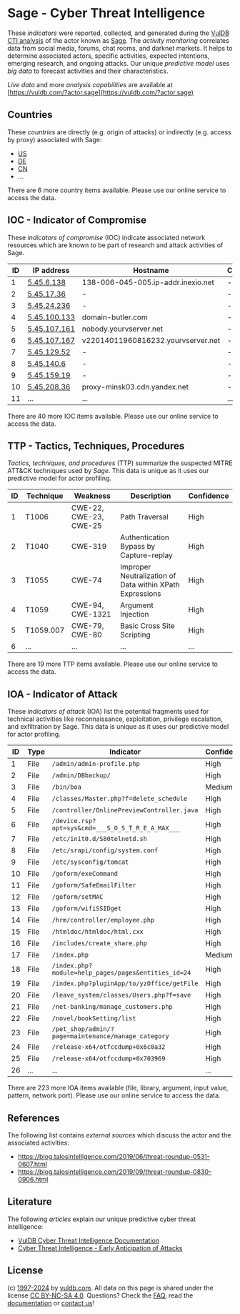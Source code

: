 # Sage - Cyber Threat Intelligence

These _indicators_ were reported, collected, and generated during the [VulDB CTI analysis](https://vuldb.com/?kb.cti) of the actor known as [Sage](https://vuldb.com/?actor.sage). The _activity monitoring_ correlates data from social media, forums, chat rooms, and darknet markets. It helps to determine associated actors, specific activities, expected intentions, emerging research, and ongoing attacks. Our unique _predictive model_ uses _big data_ to forecast activities and their characteristics.

_Live data_ and more _analysis capabilities_ are available at [https://vuldb.com/?actor.sage](https://vuldb.com/?actor.sage)

## Countries

These _countries_ are directly (e.g. origin of attacks) or indirectly (e.g. access by proxy) associated with Sage:

* [US](https://vuldb.com/?country.us)
* [DE](https://vuldb.com/?country.de)
* [CN](https://vuldb.com/?country.cn)
* ...

There are 6 more country items available. Please use our online service to access the data.

## IOC - Indicator of Compromise

These _indicators of compromise_ (IOC) indicate associated network resources which are known to be part of research and attack activities of Sage.

ID | IP address | Hostname | Campaign | Confidence
-- | ---------- | -------- | -------- | ----------
1 | [5.45.6.138](https://vuldb.com/?ip.5.45.6.138) | 138-006-045-005.ip-addr.inexio.net | - | High
2 | [5.45.17.36](https://vuldb.com/?ip.5.45.17.36) | - | - | High
3 | [5.45.24.236](https://vuldb.com/?ip.5.45.24.236) | - | - | High
4 | [5.45.100.133](https://vuldb.com/?ip.5.45.100.133) | domain-butler.com | - | High
5 | [5.45.107.161](https://vuldb.com/?ip.5.45.107.161) | nobody.yourvserver.net | - | High
6 | [5.45.107.167](https://vuldb.com/?ip.5.45.107.167) | v22014011960816232.yourvserver.net | - | High
7 | [5.45.129.52](https://vuldb.com/?ip.5.45.129.52) | - | - | High
8 | [5.45.140.6](https://vuldb.com/?ip.5.45.140.6) | - | - | High
9 | [5.45.159.19](https://vuldb.com/?ip.5.45.159.19) | - | - | High
10 | [5.45.208.36](https://vuldb.com/?ip.5.45.208.36) | proxy-minsk03.cdn.yandex.net | - | High
11 | ... | ... | ... | ...

There are 40 more IOC items available. Please use our online service to access the data.

## TTP - Tactics, Techniques, Procedures

_Tactics, techniques, and procedures_ (TTP) summarize the suspected MITRE ATT&CK techniques used by _Sage_. This data is unique as it uses our predictive model for actor profiling.

ID | Technique | Weakness | Description | Confidence
-- | --------- | -------- | ----------- | ----------
1 | T1006 | CWE-22, CWE-23, CWE-25 | Path Traversal | High
2 | T1040 | CWE-319 | Authentication Bypass by Capture-replay | High
3 | T1055 | CWE-74 | Improper Neutralization of Data within XPath Expressions | High
4 | T1059 | CWE-94, CWE-1321 | Argument Injection | High
5 | T1059.007 | CWE-79, CWE-80 | Basic Cross Site Scripting | High
6 | ... | ... | ... | ...

There are 19 more TTP items available. Please use our online service to access the data.

## IOA - Indicator of Attack

These _indicators of attack_ (IOA) list the potential fragments used for technical activities like reconnaissance, exploitation, privilege escalation, and exfiltration by Sage. This data is unique as it uses our predictive model for actor profiling.

ID | Type | Indicator | Confidence
-- | ---- | --------- | ----------
1 | File | `/admin/admin-profile.php` | High
2 | File | `/admin/DBbackup/` | High
3 | File | `/bin/boa` | Medium
4 | File | `/classes/Master.php?f=delete_schedule` | High
5 | File | `/controller/OnlinePreviewController.java` | High
6 | File | `/device.rsp?opt=sys&cmd=___S_O_S_T_R_E_A_MAX___` | High
7 | File | `/etc/init0.d/S80telnetd.sh` | High
8 | File | `/etc/srapi/config/system.conf` | High
9 | File | `/etc/sysconfig/tomcat` | High
10 | File | `/goform/exeCommand` | High
11 | File | `/goform/SafeEmailFilter` | High
12 | File | `/goform/setMAC` | High
13 | File | `/goform/wifiSSIDget` | High
14 | File | `/hrm/controller/employee.php` | High
15 | File | `/htmldoc/htmldoc/html.cxx` | High
16 | File | `/includes/create_share.php` | High
17 | File | `/index.php` | Medium
18 | File | `/index.php?module=help_pages/pages&entities_id=24` | High
19 | File | `/index.php?pluginApp/to/yzOffice/getFile` | High
20 | File | `/leave_system/classes/Users.php?f=save` | High
21 | File | `/net-banking/manage_customers.php` | High
22 | File | `/novel/bookSetting/list` | High
23 | File | `/pet_shop/admin/?page=maintenance/manage_category` | High
24 | File | `/release-x64/otfccdump+0x6c0a32` | High
25 | File | `/release-x64/otfccdump+0x703969` | High
26 | ... | ... | ...

There are 223 more IOA items available (file, library, argument, input value, pattern, network port). Please use our online service to access the data.

## References

The following list contains _external sources_ which discuss the actor and the associated activities:

* https://blog.talosintelligence.com/2019/06/threat-roundup-0531-0607.html
* https://blog.talosintelligence.com/2019/09/threat-roundup-0830-0906.html

## Literature

The following _articles_ explain our unique predictive cyber threat intelligence:

* [VulDB Cyber Threat Intelligence Documentation](https://vuldb.com/?kb.cti)
* [Cyber Threat Intelligence - Early Anticipation of Attacks](https://www.scip.ch/en/?labs.20201022)

## License

(c) [1997-2024](https://vuldb.com/?kb.changelog) by [vuldb.com](https://vuldb.com/?kb.about). All data on this page is shared under the license [CC BY-NC-SA 4.0](https://creativecommons.org/licenses/by-nc-sa/4.0/). Questions? Check the [FAQ](https://vuldb.com/?kb.faq), read the [documentation](https://vuldb.com/?kb) or [contact us](https://vuldb.com/?contact)!
